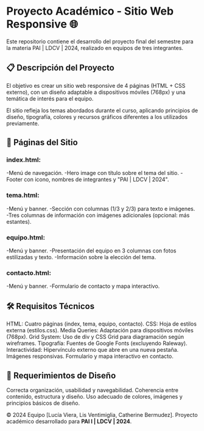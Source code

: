 # Proyecto Académico - Sitio Web Responsive 🌐
Este repositorio contiene el desarrollo del proyecto final del semestre para la materia PAI | LDCV | 2024, realizado en equipos de tres integrantes.

## 📋 Descripción del Proyecto
El objetivo es crear un sitio web responsive de 4 páginas (HTML + CSS externo), con un diseño adaptable a dispositivos móviles (768px) y una temática de interés para el equipo.

El sitio refleja los temas abordados durante el curso, aplicando principios de diseño, tipografía, colores y recursos gráficos diferentes a los utilizados previamente.

## 📄 Páginas del Sitio

### index.html:
-Menú de navegación.
-Hero image con título sobre el tema del sitio.
-Footer con icono, nombres de integrantes y "PAI | LDCV | 2024".

### tema.html:
-Menú y banner.
-Sección con columnas (1/3 y 2/3) para texto e imágenes.
-Tres columnas de información con imágenes adicionales (opcional: más estantes).

### equipo.html:
-Menú y banner.
-Presentación del equipo en 3 columnas con fotos estilizadas y texto.
-Información sobre la elección del tema.

### contacto.html:
-Menú y banner.
-Formulario de contacto y mapa interactivo.

## 🛠️ Requisitos Técnicos
HTML: Cuatro páginas (index, tema, equipo, contacto).
CSS: Hoja de estilos externa (estilos.css).
Media Queries: Adaptación para dispositivos móviles (768px).
Grid System: Uso de div y CSS Grid para diagramación según wireframes.
Tipografía: Fuentes de Google Fonts (excluyendo Raleway).
Interactividad:
Hipervínculo externo que abre en una nueva pestaña.
Imágenes responsivas.
Formulario y mapa interactivo en contacto.

## 🎨 Requerimientos de Diseño
Correcta organización, usabilidad y navegabilidad.
Coherencia entre contenido, estructura y diseño.
Uso adecuado de colores, imágenes y principios básicos de diseño.

© 2024 Equipo [Lucía Viera, Lis Ventimiglia, Catherine Bermudez]. Proyecto académico desarrollado para **PAI I | LDCV | 2024**.  


